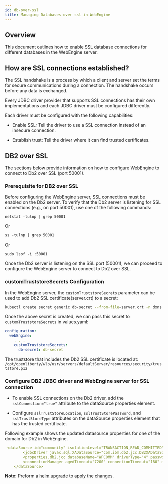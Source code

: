 ```yaml
---
id: db-over-ssl
title: Managing Databases over ssl in WebEngine
---
```


## Overview
This document outlines how to enable SSL database connections for different databases in the WebEngine server.

## How are SSL connections established?
The SSL handshake is a process by which a client and server set the terms for secure communications during a connection. The handshake occurs before any data is exchanged.

Every JDBC driver provider that supports SSL connections has their own implementations and each JDBC driver must be configured differently.

Each driver must be configured with the following capabilities:

- Enable SSL: Tell the driver to use a SSL connection instead of an insecure connection.

- Establish trust: Tell the driver where it can find trusted certificates.

## DB2 over SSL 
The sections below provide information on how to configure WebEngine to connect to Db2 over SSL (port 50001).

### Prerequisite for DB2 over SSL
Before configuring the WebEngine server, SSL connections must be enabled on the Db2 server.
To verify that the Db2 server is listening for SSL connections (e.g., on port 50001), use one of the following commands:

```
netstat -tulnp | grep 50001
```
Or
```
ss -tulnp | grep 50001
```
Or
```
sudo lsof -i :50001
```

Once the Db2 server is listening on the SSL port (50001), we can proceed to configure the WebEngine server to connect to Db2 over SSL.

### customTruststoreSecrets Configuration
In the WebEngine server, the `customTruststoreSecrets` parameter can be used to add Db2 SSL certificate(server.crt) to a secret:

```bash
kubectl create secret generic db-secret --from-file=server.crt -n dxns
```

Once the above secret is created, we can pass this secret to `customTruststoreSecrets` in values.yaml:
```yaml
configuration: 
  webEngine:
    . . . 
    customTruststoreSecrets: 
      db-secret: db-secret
```

The truststore that includes the Db2 SSL certificate is located at:
`/opt/openliberty/wlp/usr/servers/defaultServer/resources/security/truststore.p12`

### Configure DB2 JDBC driver and WebEngine server for SSL connection
- To enable SSL connections on the Db2 driver, add the `sslConnection="true"` attribute to the dataSource properties element.

- Configure `sslTrustStoreLocation`, `sslTrustStorePassword`, and `sslTrustStoreType` attributes on the dataSource properties element that has the trusted certificate.

Following example shows the updated datasource properties for one of the domain for Db2 in WebEngine.

```yaml
 <dataSource id="community" isolationLevel="TRANSACTION_READ_COMMITTED" jndiName="jdbc/wpcommdbDS" statementCacheSize="10" type="javax.sql.XADataSource">
        <jdbcDriver javax.sql.XADataSource="com.ibm.db2.jcc.DB2XADataSource" libraryRef="global"/>
        <properties.db2.jcc databaseName="WPCOMM" driverType="4" password="{xor}OzY6K2s8MDQ6" portNumber="50000" serverName="10.134.210.37" sslConnection="true" sslTrustStoreLocation="/opt/openliberty/wlp/usr/servers/defaultServer/resources/security/truststore.p12" sslTrustStorePassword="<trustStore_password>" sslTrustStoreType="PKCS12" user="db2inst1"/>
        <connectionManager agedTimeout="7200" connectionTimeout="180" maxIdleTime="1800" maxPoolSize="100" minPoolSize="10" purgePolicy="EntirePool" reapTime="180"/>
    </dataSource>
```


**Note:** Preform a [helm upgrade](./helm_upgrade_values.md) to apply the changes.
